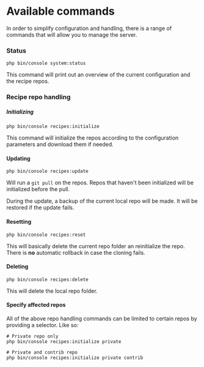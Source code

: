 # Available commands

In order to simplify configuration and handling, there is a range of commands that will allow you to manage the server.

### Status

    php bin/console system:status

This command will print out an overview of the current configuration and the recipe repos.

### Recipe repo handling

##### Initializing

    php bin/console recipes:initialize

This command will initialize the repos according to the configuration parameters and download them if needed.

#### Updating

    php bin/console recipes:update

Will run a `git pull` on the repos. Repos that haven't been initialized will be initialized before the pull.

During the update, a backup of the current local repo will be made. It will be restored if the update fails.

#### Resetting

    php bin/console recipes:reset

This will basically delete the current repo folder an reinitialize the repo. There is **no** automatic rollback in case the cloning fails.

#### Deleting

    php bin/console recipes:delete

This will delete the local repo folder.

#### Specify affected repos

All of the above repo handling commands can be limited to certain repos by providing a selector. Like so:
    
    # Private repo only
    php bin/console recipes:initialize private
    
    # Private and contrib repo
    php bin/console recipes:initialize private contrib